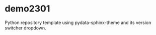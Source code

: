 # demo2301

Python repository template using pydata-sphinx-theme and its version switcher dropdown.
